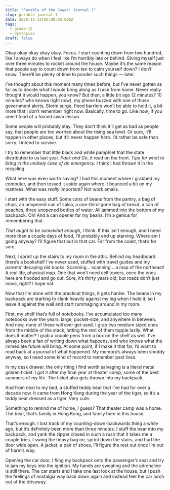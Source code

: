 ```yaml
---
title: "Parable of the Sower: Journal 1"
slug: parable-journal-1
date: 2020-12-12T00:00:00.000Z
tags:
  - grade-12
  - dystopias
draft: false
---
```

Okay okay okay okay okay. Focus. I start counting down from two hundred, like I always do when I feel like I’m horribly late or behind. Giving myself just over three minutes to rocket around the house. Maybe it’s the same reason that people say to count down from ten to calm yourself down? I don’t know. There’ll be plenty of time to ponder such things — later. 

I’ve thought about this moment many times before, but I’ve never gotten as far as to decide what I would bring along as I race from home. Never really thought it would happen, you know? But then, a little bit ago (2 minutes? 10 minutes? who knows right now), my phone buzzed with one of those government alerts. Storm surge, flood barriers won’t be able to hold it, a bit more that I don’t remember right now. Basically, time to *go*. Like *now*, if you aren’t fond of a forced swim lesson. 

Some people will probably stay. They don’t think it’ll get as bad as people say, that people are too worried about the rising sea level. Or sure, it’ll happen in other places, but it’ll never happen *here*. I’d rather be safe than sorry. I intend to survive. 

I try to remember that little black and white pamphlet that the state distributed to us last year. *Pack and Go*, it read on the front. *Tips for what to bring in the unlikely case of an emergency.* I think I had thrown it in the recycling. 
	
What here was even worth saving? I had this moment where I grabbed my computer, and then tossed it aside again where it bounced a bit on my mattress. What was *really* important? Not work emails. 

I start with the easy stuff. Some cans of beans from the pantry, a bag of chips, an unopened can of salsa, a one-third-gone bag of bread, a can of peaches, three unopened bottles of water. All jammed into the bottom of my backpack. Oh! And a can opener for my beans. I’m a genius for remembering that. 

*That ought to be somewhat enough*, I think. If this isn’t enough, and I need more than a couple days of food, I’ll probably end up starving. Where am I going anyway? I’ll figure that out in that car. Far from the coast, that’s for sure. 

Next, I sprint up the stairs to my room in the attic. Behind my headboard there’s a bookshelf I’ve never used, stuffed with travel guides and my parents’ decaying old books. Scanning… scanning… a map of the northeast! A real life, physical map. One that won’t need cell towers, once the ones here are flooded and go out. Sure, it’s thirty years old, but roads don’t just *move*, right? I hope not. 

Now that I’m done with the practical things, it gets harder. The beans in my backpack are starting to clank heavily against my leg when I hold it, so I leave it against the wall and start rummaging around in my room. 

First, my shelf that’s full of notebooks. I’ve accumulated too many notebooks over the years: large, pocket-size, and anywhere in between. And now, none of these will ever get used. I grab two medium sized ones from the middle of the stack, letting the rest of them topple lazily. What does it matter? I grab a couple pens from a box on the shelf as well. I’ve always been a fan of writing down what happens, and who knows what the immediate future will bring. At some point, if I make it that far, I’d want to read back at a journal of what happened. My memory’s always been shoddy anyway, so I need some kind of record to remember past lives. 

In my desk drawer, the only thing I find worth salvaging is a literal metal golden ticket. I got it after my final year at theater camp, some of the best summers of my life. The ticket also gets thrown into my backpack. 

And from next to my bed, a stuffed teddy bear that I’ve had for over a decade now. It came from Hong Kong during the year of the tiger, so it’s a teddy bear dressed as a tiger. Very cute. 

Something to remind me of home, I guess? That theater camp was a home. The bear, that’s family in Hong Kong, and family here in this house. 

That’s enough. I lost track of my counting-down-backwards thing a while ago, but it’s definitely been more than three minutes. I stuff the bear into my backpack, and yank the zipper closed in such a rush that it takes me a couple tries. I swing the heavy bag on, sprint down the stairs, and hurl the door wide open. A jacket, a pair of shoes, I’ll figure the rest out once I’m out of harm’s way. 

Opening the car door, I fling my backpack onto the passenger’s seat and try to jam my keys into the ignition. My hands are sweating and the adrenaline is still there. The car starts and I take one last look at the house, but I push the feelings of nostalgia way back down again and instead feel the car lurch out of the driveway. 